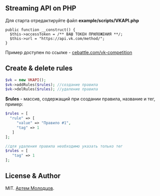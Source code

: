 ## Streaming API on PHP


Для старта отредактируйте файл **example/scripts/VKAPI.php**

```
public function __construct() {
  $this->accessToken = /** ВАШ ТОКЕН ПРИЛОЖЕНИЯ **/;
  $this->url = "https://api.vk.com/method/";
}
```

Пример доступен по ссылке - [cebattle.com/vk-competition](https://cebattle.com/vk-competition)

## Create & delete rules

```php
$vk = new VKAPI();
$vk->addRules($rules); //создание правила
$vk->delRules($rules); //удаление правила
```

**$rules** - массив, содержащий при создании правила, название и тег, пример:

```php
$rules = [
  "rule" => [
     "value" => "Правило #1",
     "tag" => 1
   ]
];

//для удаления правила необходимо указать только тег
$rules = [
   "tag" => 1
];
```

## License & Author

MIT. [Артем Молодцов](https://vk.com/amandi.star).